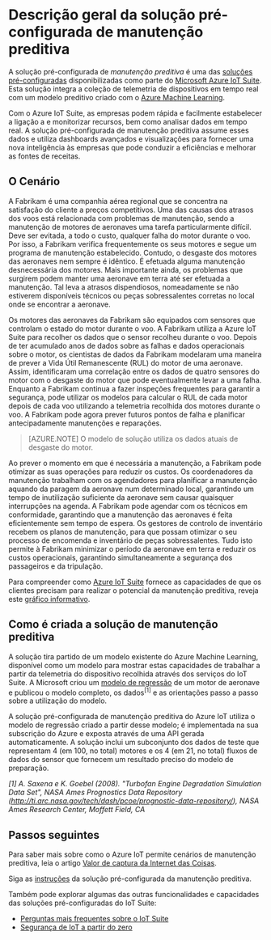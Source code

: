 <properties
 pageTitle="Solução pré-configurada de manutenção preditiva | Microsoft Azure"
 description="Uma descrição da solução pré-configurada de manutenção preditiva do Azure IoT."
 services=""
 suite="iot-suite"
 documentationCenter=""
 authors="stevehob"
 manager="timlt"
 editor=""/>

<tags
 ms.service="iot-suite"
 ms.devlang="na"
 ms.topic="get-started-article"
 ms.tgt_pltfrm="na"
 ms.workload="na"
 ms.date="08/17/2016"
 ms.author="araguila"/>


# Descrição geral da solução pré-configurada de manutenção preditiva

A solução pré-configurada de *manutenção preditiva* é uma das [soluções pré-configuradas][lnk_preconfigured_solutions] disponibilizadas como parte do [Microsoft Azure IoT Suite][lnk_iot_suite]. Esta solução integra a coleção de telemetria de dispositivos em tempo real com um modelo preditivo criado com o [Azure Machine Learning][lnk_machine_learning].


Com o Azure IoT Suite, as empresas podem rápida e facilmente estabelecer a ligação a e monitorizar recursos, bem como analisar dados em tempo real. A solução pré-configurada de manutenção preditiva assume esses dados e utiliza dashboards avançados e visualizações para fornecer uma nova inteligência às empresas que pode conduzir a eficiências e melhorar as fontes de receitas.

## O Cenário

A Fabrikam é uma companhia aérea regional que se concentra na satisfação do cliente a preços competitivos. Uma das causas dos atrasos dos voos está relacionada com problemas de manutenção, sendo a manutenção de motores de aeronaves uma tarefa particularmente difícil. Deve ser evitada, a todo o custo, qualquer falha do motor durante o voo. Por isso, a Fabrikam verifica frequentemente os seus motores e segue um programa de manutenção estabelecido. Contudo, o desgaste dos motores das aeronaves nem sempre é idêntico. É efetuada alguma manutenção desnecessária dos motores. Mais importante ainda, os problemas que surgirem podem manter uma aeronave em terra até ser efetuada a manutenção. Tal leva a atrasos dispendiosos, nomeadamente se não estiverem disponíveis técnicos ou peças sobressalentes corretas no local onde se encontrar a aeronave.

Os motores das aeronaves da Fabrikam são equipados com sensores que controlam o estado do motor durante o voo. A Fabrikam utiliza a Azure IoT Suite para recolher os dados que o sensor recolheu durante o voo. Depois de ter acumulado anos de dados sobre as falhas e dados operacionais sobre o motor, os cientistas de dados da Fabrikam modelaram uma maneira de prever a Vida Útil Remanescente (RUL) do motor de uma aeronave. Assim, identificaram uma correlação entre os dados de quatro sensores do motor com o desgaste do motor que pode eventualmente levar a uma falha. Enquanto a Fabrikam continua a fazer inspeções frequentes para garantir a segurança, pode utilizar os modelos para calcular o RUL de cada motor depois de cada voo utilizando a telemetria recolhida dos motores durante o voo. A Fabrikam pode agora prever futuros pontos de falha e planificar antecipadamente manutenções e reparações.

> [AZURE.NOTE] O modelo de solução utiliza os dados atuais de desgaste do motor.

Ao prever o momento em que é necessária a manutenção, a Fabrikam pode otimizar as suas operações para reduzir os custos. Os coordenadores da manutenção trabalham com os agendadores para planificar a manutenção aquando da paragem da aeronave num determinado local, garantindo um tempo de inutilização suficiente da aeronave sem causar quaisquer interrupções na agenda. A Fabrikam pode agendar com os técnicos em conformidade, garantindo que a manutenção das aeronaves é feita eficientemente sem tempo de espera. Os gestores de controlo de inventário recebem os planos de manutenção, para que possam otimizar o seu processo de encomenda e inventário de peças sobressalentes. Tudo isto permite à Fabrikam minimizar o período da aeronave em terra e reduzir os custos operacionais, garantindo simultaneamente a segurança dos passageiros e da tripulação.

Para compreender como [Azure IoT Suite][lnk_iot_suite] fornece as capacidades de que os clientes precisam para realizar o potencial da manutenção preditiva, reveja este [gráfico informativo][lnk_infographic].

## Como é criada a solução de manutenção preditiva

A solução tira partido de um modelo existente do Azure Machine Learning, disponível como um modelo para mostrar estas capacidades de trabalhar a partir da telemetria do dispositivo recolhida através dos serviços do IoT Suite. A Microsoft criou um [modelo de regressão][lnk_regression_model] de um motor de aeronave e publicou o modelo completo, os dados<sup>\[1\]</sup> e as orientações passo a passo sobre a utilização do modelo.

A solução pré-configurada de manutenção preditiva do Azure IoT utiliza o modelo de regressão criado a partir desse modelo; é implementada na sua subscrição do Azure e exposta através de uma API gerada automaticamente. A solução inclui um subconjunto dos dados de teste que representam 4 (em 100, no total) motores e os 4 (em 21, no total) fluxos de dados do sensor que fornecem um resultado preciso do modelo de preparação.

*\[1\] A. Saxena e K. Goebel (2008). "Turbofan Engine Degradation Simulation Data Set", NASA Ames Prognostics Data Repository (http://ti.arc.nasa.gov/tech/dash/pcoe/prognostic-data-repository/), NASA Ames Research Center, Moffett Field, CA*

## Passos seguintes

Para saber mais sobre como o Azure IoT permite cenários de manutenção preditiva, leia o artigo [Valor de captura da Internet das Coisas][lnk_capture_value].

Siga as [instruções][lnk-predictive-walkthrough] da solução pré-configurada da manutenção preditiva.

[lnk-predictive-walkthrough]: iot-suite-predictive-walkthrough.md
[lnk_preconfigured_solutions]: iot-suite-what-are-preconfigured-solutions.md
[lnk_iot_suite]: iot-suite-overview.md
[lnk_machine_learning]: https://azure.microsoft.com/services/machine-learning/
[lnk_infographic]: https://www.microsoft.com/server-cloud/predictivemaintenance/Index.html
[lnk_regression_model]: http://gallery.cortanaanalytics.com/Collection/Predictive-Maintenance-Template-3
[lnk_capture_value]: http://download.microsoft.com/download/0/7/D/07D394CE-185D-4B96-AC3C-9B61179F7080/Capture_value_from_the_Internet%20of%20Things_with_Predictive_Maintenance.PDF

Também pode explorar algumas das outras funcionalidades e capacidades das soluções pré-configuradas do IoT Suite:

- [Perguntas mais frequentes sobre o IoT Suite][lnk-faq]
- [Segurança de IoT a partir do zero][lnk-security-groundup]

[lnk-faq]: iot-suite-faq.md
[lnk-security-groundup]: securing-iot-ground-up.md



<!--HONumber=Sep16_HO3-->


